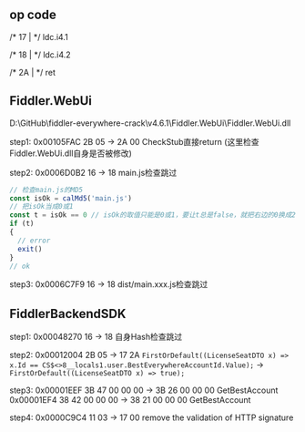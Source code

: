 ## op code

/* 17   |                  */ ldc.i4.1

/* 18   |                  */ ldc.i4.2

/* 2A   |                  */ ret

## Fiddler.WebUi

D:\GitHub\fiddler-everywhere-crack\v4.6.1\Fiddler.WebUi\Fiddler.WebUi.dll

step1: 0x00105FAC 2B 05 -> 2A 00  CheckStub直接return (这里检查Fiddler.WebUi.dll自身是否被修改)

step2: 0x0006D0B2 16 -> 18 main.js检查跳过
```javascript
// 检查main.js的MD5
const isOk = calMd5('main.js')
// 把isOk当成0或1
const t = isOk == 0 // isOk的取值只能是0或1，要让t总是false，就把右边的0换成2
if (t)
{
  // error
  exit()
}
// ok
``` 

step3: 0x0006C7F9 16 -> 18 dist/main.xxx.js检查跳过

## FiddlerBackendSDK

step1: 0x00048270 16 -> 18 自身Hash检查跳过

step2: 0x00012004 2B 05 -> 17 2A
`FirstOrDefault((LicenseSeatDTO x) => x.Id == CS$<>8__locals1.user.BestEverywhereAccountId.Value);` -> `FirstOrDefault((LicenseSeatDTO x) => true);`

step3: 0x00001EEF 3B 47 00 00 00 -> 3B 26 00 00 00 GetBestAccount
       0x00001EF4 38 42 00 00 00 -> 38 21 00 00 00 GetBestAccount

step4: 0x0000C9C4 11 03 -> 17 00 remove the validation of HTTP signature